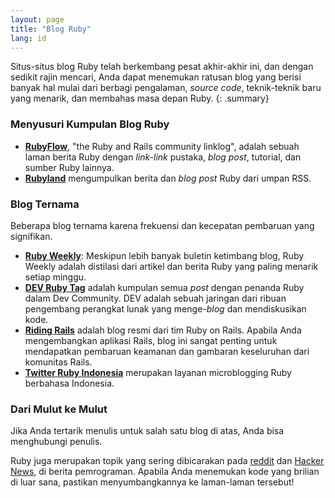 ```yaml
---
layout: page
title: "Blog Ruby"
lang: id
---
```


Situs-situs blog Ruby telah berkembang pesat akhir-akhir ini, dan dengan
sedikit rajin mencari, Anda dapat menemukan ratusan blog yang berisi
banyak hal mulai dari berbagi pengalaman, *source code*, teknik-teknik
baru yang menarik, dan membahas masa depan Ruby.
{: .summary}

### Menyusuri Kumpulan Blog Ruby

* [**RubyFlow**][rubyflow], "the Ruby and Rails community linklog",
  adalah sebuah laman berita Ruby dengan *link-link* pustaka, *blog post*,
  tutorial, dan sumber Ruby lainnya.
* [**Rubyland**][rubyland] mengumpulkan berita dan *blog post* Ruby
  dari umpan RSS.

### Blog Ternama

Beberapa blog ternama karena frekuensi dan kecepatan pembaruan yang
signifikan.

* [**Ruby Weekly**][ruby-weekly]: Meskipun lebih banyak buletin ketimbang
  blog, Ruby Weekly adalah distilasi dari artikel dan berita Ruby yang
  paling menarik setiap minggu.
* [**DEV Ruby Tag**][dev-ruby-tag] adalah kumpulan semua *post* dengan penanda
  Ruby dalam Dev Community. DEV adalah sebuah jaringan dari ribuan pengembang
  perangkat lunak yang menge-*blog* dan mendiskusikan kode.
* [**Riding Rails**][riding-rails] adalah blog resmi dari tim Ruby on Rails.
  Apabila Anda mengembangkan aplikasi Rails, blog ini sangat penting
  untuk mendapatkan pembaruan keamanan dan gambaran keseluruhan dari
  komunitas Rails.
* [**Twitter Ruby Indonesia**][ruby-id-twitter] merupakan layanan microblogging
  Ruby berbahasa Indonesia.

### Dari Mulut ke Mulut

Jika Anda tertarik menulis untuk salah satu blog di atas, Anda bisa
menghubungi penulis.

Ruby juga merupakan topik yang sering dibicarakan pada [reddit][reddit]
dan [Hacker News][hn], di berita pemrograman. Apabila Anda menemukan
kode yang brilian di luar sana, pastikan menyumbangkannya ke laman-laman
tersebut!



[rubyflow]: http://www.rubyflow.com/
[rubyland]: http://rubyland.news/
[ruby-weekly]: https://rubyweekly.com/
[dev-ruby-tag]: https://dev.to/t/ruby
[riding-rails]: http://weblog.rubyonrails.org/
[ruby-id-twitter]: https://twitter.com/id_ruby
[reddit]: http://www.reddit.com/r/ruby
[hn]: http://news.ycombinator.com/
